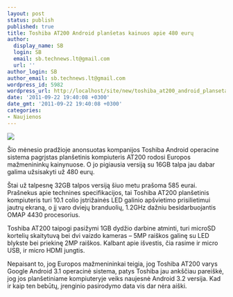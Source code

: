 ```yaml
---
layout: post
status: publish
published: true
title: Toshiba AT200 Android planšetas kainuos apie 480 eurų
author:
  display_name: SB
  login: SB
  email: sb.technews.lt@gmail.com
  url: ''
author_login: SB
author_email: sb.technews.lt@gmail.com
wordpress_id: 5982
wordpress_url: http://localhost/site/new/toshiba_at200_android_plansetas_kainuos_apie_480_euru/
date: '2011-09-22 19:40:08 +0300'
date_gmt: '2011-09-22 19:40:08 +0300'
categories:
- Naujienos
---
```

<div class="imgright"><img src="http://technews.lt/upload/toshibaat200o01-575x454.jpg"  /></div>
<p>Šio mėnesio pradžioje anonsuotas kompanijos Toshiba Android operacine sistema pagrįstas planšetinis kompiuteris AT200 rodosi Europos mažmenininkų kainynuose. O jo pigiausia versiją su 16GB talpa jau dabar galima užsisakyti už 480 eurų.</p>
<p>Štai už talpesnę 32GB talpos versiją šiuo metu prašoma 585 eurai. Prašnekus apie technines specifikacijos, tai Toshiba AT200 planšetinis kompiuteris turi 10.1 colio įstrižainės LED galinio apšvietimo prisilietimui jautrų ekraną, o jį varo dviejų branduolių, 1.2GHz dažniu besidarbuojantis OMAP 4430 procesorius.</p>
<p>Toshiba AT200 taipogi pasižymi 1GB dydžio darbine atminti, turi microSD kortelių skaitytuvą bei dvi vaizdo kameras – 5MP raiškos galinę su LED blykste bei priekinę 2MP raiškos. Kalbant apie išvestis, čia rasime ir micro USB, ir micro HDMI jungtis.</p>
<p>Nepaisant to, jog Europos mažmenininkai teigia, jog Toshiba AT200 varys Google Android 3.1 operacinė sistema, patys Toshiba jau ankščiau pareiškė, jog jos planšetiniame kompiuteryje veiks naujesnė Android 3.2 versija. Kad ir kaip ten bebūtų, įrenginio pasirodymo data vis dar nėra aiški.</p>
